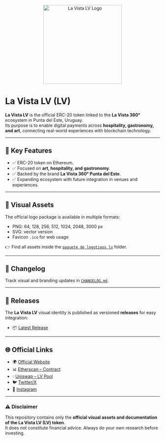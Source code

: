 
<p align="center">
  <img src="./paquete de logotipos lv/lv_logo_512.png" alt="La Vista LV Logo" width="256">
</p>

# La Vista LV (LV)

**La Vista LV** is the official ERC-20 token linked to the **La Vista 360°** ecosystem in Punta del Este, Uruguay.  
Its purpose is to enable digital payments across **hospitality, gastronomy, and art**, connecting real-world experiences with blockchain technology.

---

## 🔑 Key Features

- ✅ ERC-20 token on Ethereum.  
- ✅ Focused on **art, hospitality, and gastronomy**.  
- ✅ Backed by the brand **La Vista 360° Punta del Este**.  
- ✅ Expanding ecosystem with future integration in venues and experiences.

---

## 📂 Visual Assets

The official logo package is available in multiple formats:

- PNG: 64, 128, 256, 512, 1024, 2048, 3000 px  
- SVG: vector version  
- Favicon `.ico` for web usage  

👉 Find all assets inside the [`paquete de logotipos lv`](./paquete%20de%20logotipos%20lv) folder.

---

## 📜 Changelog

Track visual and branding updates in [`CHANGELOG.md`](./CHANGELOG.md).

---

## 🚀 Releases

The **La Vista LV** visual identity is published as versioned **releases** for easy integration:

- 📦 [Latest Release](https://github.com/LaVistaLVtoken/LaVistaLV/releases)

---

## 🌐 Official Links

- 🌍 [Official Website](https://lavistalv.com)  
- 📊 [Etherscan – Contract](https://etherscan.io/token/0xd1de603884e6424241caf53efa846e7c6163755c)  
- 💧 [Uniswap – LV Pool](https://app.uniswap.org)  
- 🐦 [Twitter/X](https://twitter.com/lavistalv)  
- 📸 [Instagram](https://instagram.com/lavistalv)  

---

### ⚠️ Disclaimer
This repository contains only the **official visual assets and documentation of the La Vista LV (LV) token**.  
It does not constitute financial advice. Always do your own research before investing.

